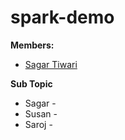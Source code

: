 # spark-demo
 **Members:**
 * [Sagar Tiwari](https://github.com/005sagar)
 
 **Sub Topic**
 * Sagar - 
 * Susan - 
 * Saroj -

